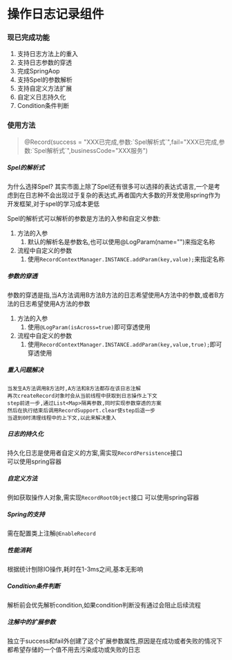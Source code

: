# 操作日志记录组件

### 现已完成功能

1. 支持日志方法上的重入
2. 支持日志参数的穿透
3. 完成SpringAop
4. 支持Spel的参数解析
5. 支持自定义方法扩展
6. 自定义日志持久化
7. Condition条件判断

### 使用方法

> @Record(success = "XXX已完成,参数:\`Spel解析式\`",fail="XXX已完成,参数:\`Spel解析式\`",businessCode="XXX服务")

##### Spel的解析式

为什么选择Spel? 其实市面上除了Spel还有很多可以选择的表达式语言,一个是考虑到在日志种不会出现过于复杂的表达式,再者国内大多数的开发使用spring作为开发框架,对于spel的学习成本更低

Spel的解析式可以解析的参数是方法的入参和自定义参数:

1. 方法的入参
    1. 默认的解析名是参数名,也可以使用@LogParam(name="")来指定名称
2. 流程中自定义的参数
    1. 使用`RecordContextManager.INSTANCE.addParam(key,value);`来指定名称

##### 参数的穿透

参数的穿透是指,当A方法调用B方法B方法的日志希望使用A方法中的参数,或者B方法的日志希望使用A方法的参数

1. 方法的入参
    1. 使用`@LogParam(isAcross=true)`即可穿透使用
2. 流程中自定义的参数
    1. 使用`RecordContextManager.INSTANCE.addParam(key,value,true);`即可穿透使用

##### 重入问题解决

```
当发生A方法调用B方法时,A方法和B方法都存在该日志注解
再次createRecord对象时会从当前线程中获取到日志操作上下文
step前进一步,通过List<Map>隔离参数,同时实现参数穿透的方案
然后在执行结束后调用RecordSupport.clear使step后退一步
当退到0时清理线程中的上下文,以此来解决重入
```

##### 日志的持久化

持久化日志是使用者自定义的方案,需实现`RecordPersistence`接口<br>
可以使用spring容器

##### 自定义方法

例如获取操作人对象,需实现`RecordRootObject`接口 可以使用spring容器

##### Spring的支持

需在配置类上注解`@EnableRecord`

##### 性能消耗

根据统计刨除IO操作,耗时在1-3ms之间,基本无影响

##### Condition条件判断

解析前会优先解析condition,如果condition判断没有通过会阻止后续流程

##### 注解中的扩展参数

独立于success和fail外创建了这个扩展参数属性,原因是在成功或者失败的情况下都希望存储的一个值不用去污染成功或失败的日志
